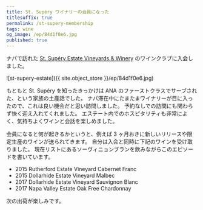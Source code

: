 ```yaml
---
title: St. Supéry ワイナリーの会員になった
titlesuffix: true
permalink: /st-supery-membership
tags: wine
og_image: /ep/84d1f0e6.jpg
published: true
---
```


ナパで訪れた [St. Supéry Estate Vineyards & Winery](https://www.stsupery.com) のワインクラブに入会しました。

![st-supery-estate]({{ site.object_store }}/ep/84d1f0e6.jpg)

もともと St. Supéry を知ったきっかけは ANA のファーストクラスでサーブされた、という家族の土産話でした。
ナパ滞在中にたまたまワイナリーが目に入ったので、これは良い機会だと思い訪問しました。
予約なしでの訪問にも関わらず快く迎え入れてくれました。
エステート内でのホスピタリティも非常によく、気持ちよくワインと会話を楽しめました。

会員になると何が起きるかというと、例えば 3 ヶ月おきに新しいリリースや限定生産のワインが送られてきます。
自分は入会と同時に下記のワインを受け取りました。
現在リストにあるソーヴィニョンブランを飲みながらこのエピソードを書いています。

- 2015 Rutherford Estate Vineyard Cabernet Franc
- 2015 Dollarhide Estate Vineyard Malbec
- 2017 Dollarhide Estate Vineyard Sauvignon Blanc
- 2017 Napa Valley Estate Oak Free Chardonnay

次の出荷が楽しみです。

